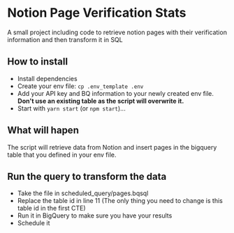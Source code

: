 # Notion Page Verification Stats
A small project including code to retrieve notion pages with their verification information and then transform it in SQL


## How to install
* Install dependencies
* Create your env file:  `cp .env_template .env`
* Add your API key and BQ information to your newly created env file. **Don't use an existing table as the script will overwrite it.**
* Start with `yarn start` (or `npm start`)...

## What will hapen
The script will retrieve data from Notion and insert pages in the bigquery table that you defined in your env file.

## Run the query to transform the data
- Take the file in scheduled_query/pages.bqsql
- Replace the table id in line 11 (The only thing you need to change is this table id in the first CTE)
- Run it in BigQuery to make sure you have your results
- Schedule it

